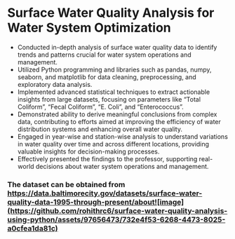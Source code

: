 # Surface Water Quality Analysis for Water System Optimization
- Conducted in-depth analysis of surface water quality data to identify trends and patterns crucial for water system operations and management.
- Utilized Python programming and libraries such as pandas, numpy, seaborn, and matplotlib for data cleaning, preprocessing, and exploratory data analysis.
- Implemented advanced statistical techniques to extract actionable insights from large datasets, focusing on parameters like “Total Coliform”, “Fecal Coliform”, “E. Coli”, and “Enterococcus”.
- Demonstrated ability to derive meaningful conclusions from complex data, contributing to efforts aimed at improving the efficiency of water distribution systems and enhancing overall water quality.
- Engaged in year-wise and station-wise analysis to understand variations in water quality over time and across different locations, providing valuable insights for decision-making processes.
- Effectively presented the findings to the professor, supporting real-world decisions about water system operations and management.


### The dataset can be obtained from https://data.baltimorecity.gov/datasets/surface-water-quality-data-1995-through-present/about![image](https://github.com/rohithrc6/surface-water-quality-analysis-using-python/assets/97656473/732e4f53-6268-4473-8025-a0cfea1da81c)
